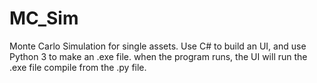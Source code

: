 # MC_Sim
Monte Carlo Simulation for single assets.
Use C# to build an UI, and use Python 3 to make an .exe file.
when the program runs, the UI will run the .exe file compile from the .py file.
